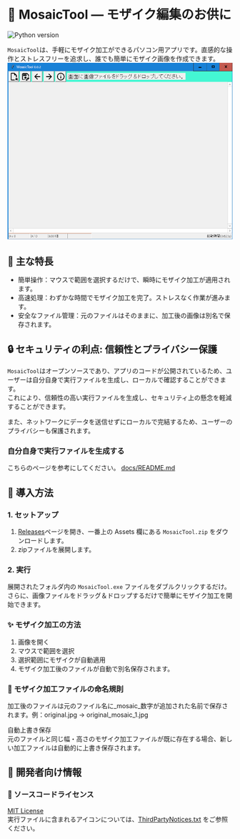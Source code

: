 # 🌟 MosaicTool — モザイク編集のお供に
![Python version](https://img.shields.io/badge/python-3.9+-important)  

`MosaicTool`は、手軽にモザイク加工ができるパソコン用アプリです。直感的な操作とストレスフリーを追求し、誰でも簡単にモザイク画像を作成できます。  
![アプリの初期起動画面](docs/INITIAL_SCREEN.png)  

## 🎉 主な特長  
- 簡単操作：マウスで範囲を選択するだけで、瞬時にモザイク加工が適用されます。  
- 高速処理：わずかな時間でモザイク加工を完了。ストレスなく作業が進みます。  
- 安全なファイル管理：元のファイルはそのままに、加工後の画像は別名で保存されます。  
## 🔒 セキュリティの利点: 信頼性とプライバシー保護  
`MosaicTool`はオープンソースであり、アプリのコードが公開されているため、ユーザーは自分自身で実行ファイルを生成し、ローカルで確認することができます。  
これにより、信頼性の高い実行ファイルを生成し、セキュリティ上の懸念を軽減することができます。  

また、ネットワークにデータを送信せずにローカルで完結するため、ユーザーのプライバシーも保護されます。  

### 自分自身で実行ファイルを生成する  
こちらのページを参考にしてください。 [docs/README.md](docs/README.md)  

## 🚀 導入方法  
### 1. セットアップ  
1. [Releases](https://github.com/umyuu/MosaicTool/releases)ページを開き、一番上の Assets 欄にある `MosaicTool.zip` をダウンロードします。  
1. zipファイルを展開します。  
### 2. 実行  
展開されたフォルダ内の `MosaicTool.exe` ファイルをダブルクリックするだけ。さらに、画像ファイルをドラッグ＆ドロップするだけで簡単にモザイク加工を開始できます。  

### ✨ モザイク加工の方法  
1. 画像を開く  
1. マウスで範囲を選択  
1. 選択範囲にモザイクが自動適用  
1. モザイク加工後のファイルが自動で別名保存されます。  

### 📂 モザイク加工ファイルの命名規則  
加工後のファイルは元のファイル名に_mosaic_数字が追加された名前で保存されます。例：original.jpg → original_mosaic_1.jpg  

自動上書き保存  
元のファイルと同じ幅・高さのモザイク加工ファイルが既に存在する場合、新しい加工ファイルは自動的に上書き保存されます。  

## 🔧 開発者向け情報  
### 📜 ソースコードライセンス  
[MIT License](LICENSE)  
実行ファイルに含まれるアイコンについては、[ThirdPartyNotices.txt](ThirdPartyNotices.txt) をご参照ください。  
